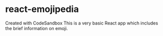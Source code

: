 # react-emojipedia
Created with CodeSandbox
This is a very basic React app which includes the brief information on emoji.
